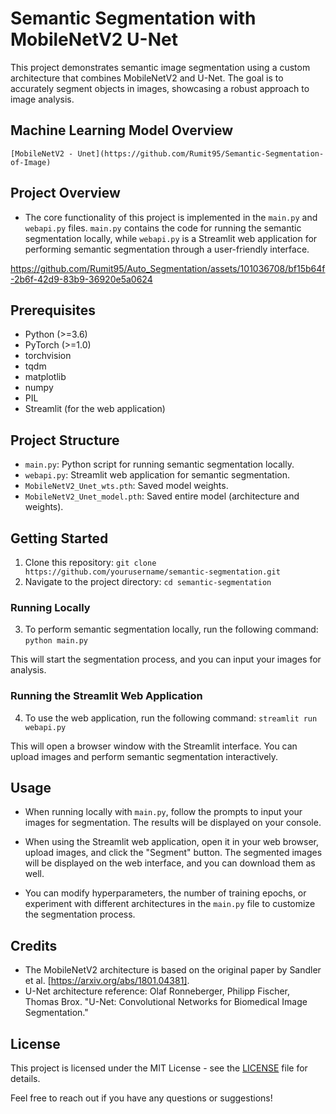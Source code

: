 # Semantic Segmentation with MobileNetV2 U-Net

This project demonstrates semantic image segmentation using a custom architecture that combines MobileNetV2 and U-Net. The goal is to accurately segment objects in images, showcasing a robust approach to image analysis.

## Machine Learning Model Overview

`[MobileNetV2 - Unet](https://github.com/Rumit95/Semantic-Segmentation-of-Image)`

## Project Overview

- The core functionality of this project is implemented in the `main.py` and `webapi.py` files. `main.py` contains the code for running the semantic segmentation locally, while `webapi.py` is a Streamlit web application for performing semantic segmentation through a user-friendly interface.


https://github.com/Rumit95/Auto_Segmentation/assets/101036708/bf15b64f-2b6f-42d9-83b9-36920e5a0624


## Prerequisites

- Python (>=3.6)
- PyTorch (>=1.0)
- torchvision
- tqdm
- matplotlib
- numpy
- PIL
- Streamlit (for the web application)

## Project Structure

- `main.py`: Python script for running semantic segmentation locally.
- `webapi.py`: Streamlit web application for semantic segmentation.
- `MobileNetV2_Unet_wts.pth`: Saved model weights.
- `MobileNetV2_Unet_model.pth`: Saved entire model (architecture and weights).

## Getting Started

1. Clone this repository: `git clone https://github.com/yourusername/semantic-segmentation.git`
2. Navigate to the project directory: `cd semantic-segmentation`

### Running Locally

3. To perform semantic segmentation locally, run the following command:
`python main.py`

This will start the segmentation process, and you can input your images for analysis.

### Running the Streamlit Web Application

4. To use the web application, run the following command:
`streamlit run webapi.py`

This will open a browser window with the Streamlit interface. You can upload images and perform semantic segmentation interactively.

## Usage

- When running locally with `main.py`, follow the prompts to input your images for segmentation. The results will be displayed on your console.

- When using the Streamlit web application, open it in your web browser, upload images, and click the "Segment" button. The segmented images will be displayed on the web interface, and you can download them as well.

- You can modify hyperparameters, the number of training epochs, or experiment with different architectures in the `main.py` file to customize the segmentation process.

## Credits

- The MobileNetV2 architecture is based on the original paper by Sandler et al. [https://arxiv.org/abs/1801.04381].
- U-Net architecture reference: Olaf Ronneberger, Philipp Fischer, Thomas Brox. "U-Net: Convolutional Networks for Biomedical Image Segmentation."

## License

This project is licensed under the MIT License - see the [LICENSE](LICENSE) file for details.

Feel free to reach out if you have any questions or suggestions!
